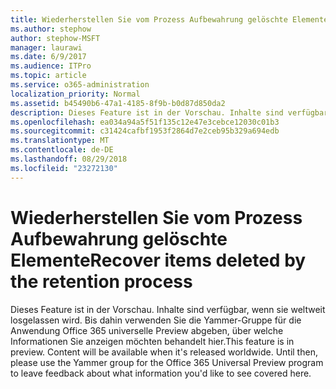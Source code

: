 ```yaml
---
title: Wiederherstellen Sie vom Prozess Aufbewahrung gelöschte Elemente
ms.author: stephow
author: stephow-MSFT
manager: laurawi
ms.date: 6/9/2017
ms.audience: ITPro
ms.topic: article
ms.service: o365-administration
localization_priority: Normal
ms.assetid: b45490b6-47a1-4185-8f9b-b0d87d850da2
description: Dieses Feature ist in der Vorschau. Inhalte sind verfügbar, wenn sie weltweit losgelassen wird. Bis dahin verwenden Sie die Yammer-Gruppe für die Anwendung Office 365 universelle Preview abgeben, über welche Informationen Sie anzeigen möchten behandelt hier.
ms.openlocfilehash: ea034a94a5f51f135c12e47e3cebce12030c01b3
ms.sourcegitcommit: c31424cafbf1953f2864d7e2ceb95b329a694edb
ms.translationtype: MT
ms.contentlocale: de-DE
ms.lasthandoff: 08/29/2018
ms.locfileid: "23272130"
---
```

# <a name="recover-items-deleted-by-the-retention-process"></a><span data-ttu-id="26bff-105">Wiederherstellen Sie vom Prozess Aufbewahrung gelöschte Elemente</span><span class="sxs-lookup"><span data-stu-id="26bff-105">Recover items deleted by the retention process</span></span>

<span data-ttu-id="26bff-p102">Dieses Feature ist in der Vorschau. Inhalte sind verfügbar, wenn sie weltweit losgelassen wird. Bis dahin verwenden Sie die Yammer-Gruppe für die Anwendung Office 365 universelle Preview abgeben, über welche Informationen Sie anzeigen möchten behandelt hier.</span><span class="sxs-lookup"><span data-stu-id="26bff-p102">This feature is in preview. Content will be available when it's released worldwide. Until then, please use the Yammer group for the Office 365 Universal Preview program to leave feedback about what information you'd like to see covered here.</span></span>
  

